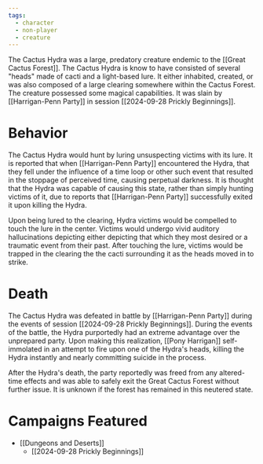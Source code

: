 ```yaml
---
tags:
  - character
  - non-player
  - creature
---
```

The Cactus Hydra was a large, predatory creature endemic to the [[Great Cactus Forest]]. The Cactus Hydra is know to have consisted of several "heads" made of cacti and a light-based lure. It either inhabited, created, or was also composed of a large clearing somewhere within the Cactus Forest. The creature possessed some magical capabilities. It was slain by [[Harrigan-Penn Party]] in session [[2024-09-28 Prickly Beginnings]].

# Behavior

The Cactus Hydra would hunt by luring unsuspecting victims with its lure. It is reported that when [[Harrigan-Penn Party]] encountered the Hydra, that they fell under the influence of a time loop or other such event that resulted in the stoppage of perceived time, causing perpetual darkness. It is thought that the Hydra was capable of causing this state, rather than simply hunting victims of it, due to reports that [[Harrigan-Penn Party]] successfully exited it upon killing the Hydra.

Upon being lured to the clearing, Hydra victims would be compelled to touch the lure in the center. Victims would undergo vivid auditory hallucinations depicting either depicting that which they most desired or a traumatic event from their past. After touching the lure, victims would be trapped in the clearing the the cacti surrounding it as the heads moved in to strike.

# Death

The Cactus Hydra was defeated in battle by [[Harrigan-Penn Party]] during the events of session [[2024-09-28 Prickly Beginnings]]. During the events of the battle, the Hydra purportedly had an extreme advantage over the unprepared party. Upon making this realization, [[Pony Harrigan]] self-immolated in an attempt to fire upon one of the Hydra's heads, killing the Hydra instantly and nearly committing suicide in the process.

After the Hydra's death, the party reportedly was freed from any altered-time effects and was able to safely exit the Great Cactus Forest without further issue. It is unknown if the forest has remained in this neutered state.

# Campaigns Featured

- [[Dungeons and Deserts]]
	- [[2024-09-28 Prickly Beginnings]]